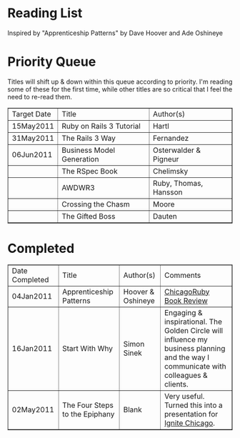 Reading List
==

Inspired by "Apprenticeship Patterns" by Dave Hoover and Ade Oshineye


Priority Queue
==

Titles will shift up & down within this queue according to priority. I'm reading some of these for the first time, while other titles are so critical that I feel the need to re-read them.

<table border = "1">
	<tr>
		<td>Target Date</td>
		<td>Title</td>
		<td>Author(s)</td>
	</tr>
	<tr>
		<td>15May2011</td>
		<td>Ruby on Rails 3 Tutorial</td>
		<td>Hartl</td>
	</tr>
	<tr>
		<td>31May2011</td>
		<td>The Rails 3 Way</td>
		<td>Fernandez</td>
	</tr>
	<tr>
		<td>06Jun2011</td>
		<td>Business Model Generation</td>
		<td>Osterwalder & Pigneur</td>
	</tr>
	<tr>
		<td>&nbsp;</td>
		<td>The RSpec Book</td>
		<td>Chelimsky</td>
	</tr>
	<tr>
		<td>&nbsp;</td>
		<td>AWDWR3</td>
		<td>Ruby, Thomas, Hansson</td>
	</tr>
	<tr>
		<td>&nbsp;</td>
		<td>Crossing the Chasm</td>
		<td>Moore</td>
	</tr>
	<tr>
		<td>&nbsp;</td>
		<td>The Gifted Boss</td>
		<td>Dauten</td>
	</tr>
</table>





Completed
==

<table border = "1">
	<tr>
		<td>Date Completed</td>
		<td>Title</td>
		<td>Author(s)</td>		
		<td>Comments</td>
	</tr>
	<tr>
		<td>04Jan2011</td>
		<td>Apprenticeship Patterns</td>
		<td>Hoover & Oshineye</td>
		<td><a href="http://chicagoruby.org/book-reviews/2011/01/04/apprenticeship-patterns/">ChicagoRuby Book Review</a></td>
	</tr>
	<tr>
		<td>16Jan2011</td>
		<td>Start With Why</td>
		<td>Simon Sinek</td>
		<td>Engaging & inspirational. The Golden Circle will influence my business planning and the way I communicate with colleagues & clients.</td>
	</tr>
	<tr>
		<td>02May2011</td>
		<td>The Four Steps to the Epiphany</td>
		<td>Blank</td>
		<td>Very useful. Turned this into a presentation for <a href="http://www.wisdomgroup.com/blog/four_steps_five_minutes/">Ignite Chicago</a>.</td>
	</tr>
</table>


